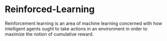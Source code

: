 # Reinforced-Learning
Reinforcement learning is an area of machine learning concerned with how intelligent agents ought to take actions in an environment in order to maximize the notion of cumulative reward. 
